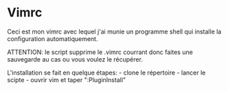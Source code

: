 # Vimrc

Ceci est mon vimrc avec lequel j'ai munie un programme shell qui installe la
configuration automatiquement.

ATTENTION: le script supprime le .vimrc courrant donc faites une sauvegarde au
cas ou vous voulez le récupérer.

L'installation se fait en quelque étapes:
    - clone le répertoire
    - lancer le scipte
    - ouvrir vim et taper ":PluginInstall"
